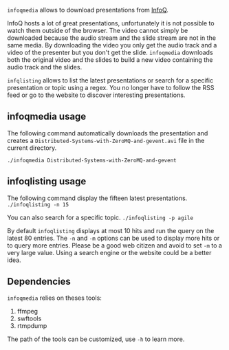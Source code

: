 
`infoqmedia` allows to download presentations from [InfoQ](http://infoq.com).


InfoQ hosts a lot of great presentations, unfortunately it is not possible to watch them outside of the browser.
The video cannot simply be downloaded because the audio stream and the slide stream are not in the same media. By
downloading the video you only get the audio track and a video of the presenter but you don't get the slide.
`infoqmedia` downloads both the original video and the slides to build a new video containing the audio track
and the slides.

`infqlisting` allows to list the latest presentations or search for a specific presentation or topic using a regex. 
You no longer have to follow the RSS feed or go to the website to discover interesting presentations.

## infoqmedia usage

The following command automatically downloads the presentation and creates a `Distributed-Systems-with-ZeroMQ-and-gevent.avi` 
file in the current directory.

 `./infoqmedia Distributed-Systems-with-ZeroMQ-and-gevent`

## infoqlisting usage

The following command display the fifteen latest presentations.
 `./infoqlisting -n 15`

You can also search for a specific topic.
 `./infoqlisting -p agile`

By default `infoqlisting` displays at most 10 hits and run the query on the latest 80 entries. 
The `-n` and `-m` options can be used to display more hits or to query more entries.  Please be a good web citizen 
and avoid to set `-m` to a very large value. Using a search engine or the website could be a better idea. 


## Dependencies

`infoqmedia` relies on theses tools:

1. ffmpeg
2. swftools
3. rtmpdump

The path of the tools can be customized, use `-h` to learn more.
